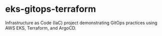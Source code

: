 # eks-gitops-terraform
Infrastructure as Code (IaC) project demonstrating GitOps practices using AWS EKS, Terraform, and ArgoCD.
